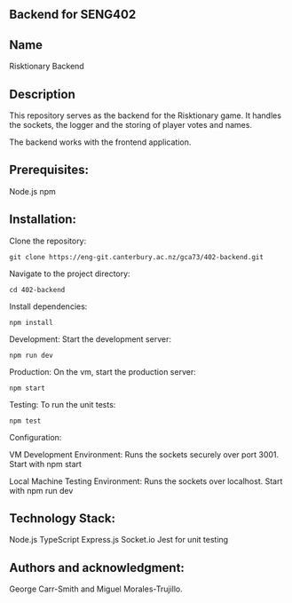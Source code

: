 ## Backend for SENG402

## Name
Risktionary Backend

## Description
This repository serves as the backend for the Risktionary game. It handles the sockets, the logger and the storing of player votes and names.

The backend works with the frontend application.

## Prerequisites:
Node.js
npm

## Installation:
Clone the repository:
```
git clone https://eng-git.canterbury.ac.nz/gca73/402-backend.git
```

Navigate to the project directory:
```
cd 402-backend
```
Install dependencies:
```
npm install
```
Development:
Start the development server:
```
npm run dev
```

Production:
On the vm, start the production server:
```
npm start
```

Testing:
To run the unit tests:
```
npm test
```

Configuration:

VM Development Environment: Runs the sockets securely over port 3001. Start with npm start

Local Machine Testing Environment: Runs the sockets over localhost. Start with npm run dev

## Technology Stack:
Node.js
TypeScript
Express.js
Socket.io
Jest for unit testing


## Authors and acknowledgment:
George Carr-Smith and Miguel Morales-Trujillo.

